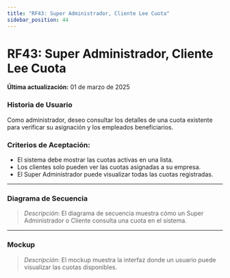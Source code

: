 ```yaml
---
title: "RF43: Super Administrador, Cliente Lee Cuota"  
sidebar_position: 44
---
```


# RF43: Super Administrador, Cliente Lee Cuota

**Última actualización:** 01 de marzo de 2025

### Historia de Usuario

Como administrador, deseo consultar los detalles de una cuota existente para verificar su asignación y los empleados beneficiarios.

### Criterios de Aceptación:

- El sistema debe mostrar las cuotas activas en una lista.
- Los clientes solo pueden ver las cuotas asignadas a su empresa.
- El Super Administrador puede visualizar todas las cuotas registradas.

---

### Diagrama de Secuencia

> *Descripción*: El diagrama de secuencia muestra cómo un Super Administrador o Cliente consulta una cuota en el sistema.

---

### Mockup

> *Descripción*: El mockup muestra la interfaz donde un usuario puede visualizar las cuotas disponibles.
